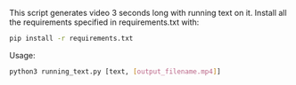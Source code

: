 This script generates video 3 seconds long with running text on it.
Install all the requirements specified in requirements.txt with:
```bash
pip install -r requirements.txt
```
Usage:
```bash
python3 running_text.py [text, [output_filename.mp4]]
```
